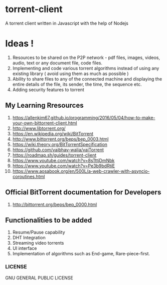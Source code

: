 # torrent-client
A torrent client written in Javascript with the help of Nodejs


# Ideas !
1. Resources to be shared on the P2P network - pdf files, images, videos, audio, text or any document file, code files.
2. Implementing and code various torrent algorithms instead of using any existing library ( avoid using them as much as possible ) 
3. Ability to share files to any of the connected machine and displaying the entire details of the file, its sender, the time, the sequence etc.
4. Adding security features to torrent

## My Learning Rresources
1. <a href = "https://allenkim67.github.io/programming/2016/05/04/how-to-make-your-own-bittorrent-client.html">https://allenkim67.github.io/programming/2016/05/04/how-to-make-your-own-bittorrent-client.html</a>
2. <a href = "http://www.libtorrent.org/">http://www.libtorrent.org/</a>
3. <a href = "https://en.wikipedia.org/wiki/BitTorrent">https://en.wikipedia.org/wiki/BitTorrent</a>
4. <a href = "http://www.bittorrent.org/beps/bep_0003.html">http://www.bittorrent.org/beps/bep_0003.html</a>
5. <a href = "https://wiki.theory.org/BitTorrentSpecification">https://wiki.theory.org/BitTorrentSpecification</a>
6. <a href = "https://github.com/vaibhav-walia/vaiTorrent">https://github.com/vaibhav-walia/vaiTorrent</a>
7. <a href = "https://roadmap.sh/guides/torrent-client">https://roadmap.sh/guides/torrent-client</a>
8. <a href = "https://www.youtube.com/watch?v=8sTttjDmNbk">https://www.youtube.com/watch?v=8sTttjDmNbk</a>
9. <a href = "https://www.youtube.com/watch?v=Pe3b9bdRtiE">https://www.youtube.com/watch?v=Pe3b9bdRtiE</a>
10. <a href = "https://www.aosabook.org/en/500L/a-web-crawler-with-asyncio-coroutines.html">https://www.aosabook.org/en/500L/a-web-crawler-with-asyncio-coroutines.html</a>

## Official BitTorrent documentation for Developers 
1. <a href = "http://bittorrent.org/beps/bep_0000.html">http://bittorrent.org/beps/bep_0000.html</a>


## Functionalities to be added 
1. Resume/Pause capability
2. DHT Integration
3. Streaming video torrents
4. UI interface
5. Implementation of algorithms such as End-game, Rare-piece-first.

### LICENSE
GNU GENERAL PUBLIC LICENSE